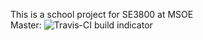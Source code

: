 This is a school project for SE3800 at MSOE<br/>
Master: <img src="https://travis-ci.org/morrellm/SE3800-vagrant.svg?branch=master" alt="Travis-CI build indicator" />
